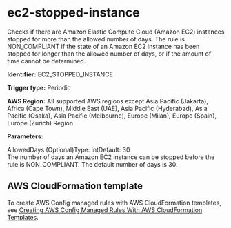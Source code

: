 # ec2\-stopped\-instance<a name="ec2-stopped-instance"></a>

Checks if there are Amazon Elastic Compute Cloud \(Amazon EC2\) instances stopped for more than the allowed number of days\. The rule is NON\_COMPLIANT if the state of an Amazon EC2 instance has been stopped for longer than the allowed number of days, or if the amount of time cannot be determined\.

**Identifier:** EC2\_STOPPED\_INSTANCE

**Trigger type:** Periodic

**AWS Region:** All supported AWS regions except Asia Pacific \(Jakarta\), Africa \(Cape Town\), Middle East \(UAE\), Asia Pacific \(Hyderabad\), Asia Pacific \(Osaka\), Asia Pacific \(Melbourne\), Europe \(Milan\), Europe \(Spain\), Europe \(Zurich\) Region

**Parameters:**

AllowedDays \(Optional\)Type: intDefault: 30  
The number of days an Amazon EC2 instance can be stopped before the rule is NON\_COMPLIANT\. The default number of days is 30\.

## AWS CloudFormation template<a name="w2aac12c33c15b9d221c15"></a>

To create AWS Config managed rules with AWS CloudFormation templates, see [Creating AWS Config Managed Rules With AWS CloudFormation Templates](aws-config-managed-rules-cloudformation-templates.md)\.